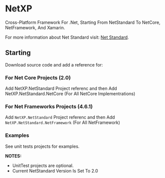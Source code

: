 # NetXP
Cross-Platform Framework For .Net, Starting From NetStandard To NetCore, NetFramework, And Xamarin.

For more information about Net Standard visit: [Net Standard](https://docs.microsoft.com/en-us/dotnet/articles/standard/library).

## Starting
Download source code and add a reference for:

### For Net Core Projects (2.0)
Add NetXP.NetStandard Project referenc and then Add NetXP.NetStandard.NetCore (For All NetCore Implementrations)

### For Net Frameworks Projects (4.6.1)
Add `NetXP.NetStandard` Project referenc and then Add `NetXP.NetStandard.NetFramework` (For All NetFramework)

### Examples
See unit tests projects for examples.

**NOTES:** 
- UnitTest projects are optional.
- Current NetStandard Version Is Set To 2.0


